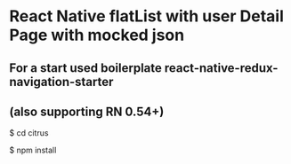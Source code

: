 # React Native flatList with user Detail Page with mocked json

## For a start used  boilerplate react-native-redux-navigation-starter
## (also supporting RN 0.54+)

$ cd citrus

$ npm install
```
